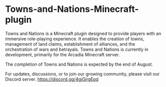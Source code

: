 # Towns-and-Nations-Minecraft-plugin

Towns and Nations is a Minecraft plugin designed to provide players with an immersive role-playing experience. It enables the creation of towns, management of land claims, establishment of alliances, and the orchestration of wars and betrayals. Towns and Nations is currently in development, primarily for the Arcadia Minecraft server.

The completion of Towns and Nations is expected by the end of August.

For updates, discussions, or to join our growing community, please visit our Discord server.
https://discord.gg/4gjGjrgEpd
